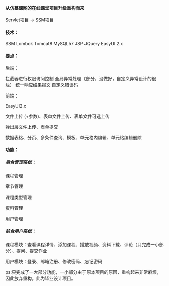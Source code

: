 #### 从仿慕课网的在线课堂项目升级重构而来

Servlet项目 -> SSM项目

#### 技术：

SSM 
Lombok 
Tomcat8 
MySQL57 
JSP 
JQuery 
EasyUI 2.x 

####   要点：

后端：

  拦截器进行权限访问控制
  全局异常处理（部分，没做好，自定义异常设计的很烂）
  统一响应结果报文
  自定义错误码



前端：

EasyUI2.x 

文件上传 (+参数)、表单文件上传、表单文件可选上传

弹出层文件上传、表单提交

数据表格、分页、多条件查询、模板、单元格内编辑、单元格编辑删除



####   功能：

#####   后台管理系统：

课程管理

章节管理

课程类型管理

资料管理

用户管理

#####   前台用户系统：

课程模块：查看课程详情、添加课程、播放视频、资料下载、评论（只完成一小部分）、提问、提交作业

用户模块：登录、邮箱注册、修改密码、忘记密码




ps:只完成了一大部分功能，一小部分由于原本项目的原因，重构起来非常麻烦，因此放弃重构。此为毕业设计项目。




  
